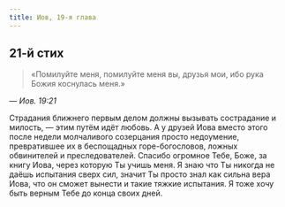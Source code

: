 ```yaml
---
title: Иов, 19-я глава
---
```


## 21-й стих

> «Помилуйте меня, помилуйте меня вы, друзья мои, ибо рука Божия коснулась меня.»

— <cite>Иов. 19:21</cite>

Страдания ближнего первым делом должны вызывать сострадание и милость, —
этим путём идёт любовь. А у друзей Иова вместо этого после недели молчаливого
созерцания просто недоумение, превратившее их в беспощадных горе-богословов,
ложных обвинителей и преследователей.
Спасибо огромное Тебе, Боже, за книгу Иова, через которую Ты учишь меня.
Я знаю что Ты никогда не даёшь испытания сверх сил, значит Ты просто
знал как сильна вера Иова, что он сможет вынести и такие тяжкие испытания.
Я тоже хочу быть верным Тебе до конца своих дней.
